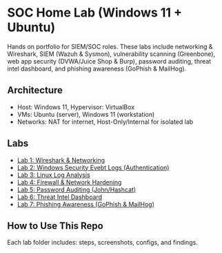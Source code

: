 # SOC Home Lab (Windows 11 + Ubuntu)

Hands on portfolio for SIEM/SOC roles. These labs include networking & Wireshark, SIEM (Wazuh & Sysmon), vulnerability scanning (Greenbone), web app security (DVWA/Juice Shop & Burp), password auditing, threat intel dashboard, and phishing awareness (GoPhish & MailHog).

## Architecture
- Host: Windows 11, Hypervisor: VirtualBox
- VMs: Ubuntu (server), Windows 11 (workstation)
- Networks: NAT for internet, Host-Only/Internal for isolated lab

## Labs
- [Lab 1: Wireshark & Networking](/lab1-wireshark)
- [Lab 2: Windows Security Evebt Logs (Authentication)](/lab2-windows-security-event-logs)
- [Lab 3: Linux Log Analysis](/lab3-linux-log-analysis)
- [Lab 4: Firewall & Network Hardening](/lab4-firewall-network-hardening)
- [Lab 5: Password Auditing (John/Hashcat)](/lab5-password-auditing)
- [Lab 6: Threat Intel Dashboard](/lab6-threat-intel-dashboard)
- [Lab 7: Phishing Awareness (GoPhish & MailHog)](/lab7-phishing-awareness)

## How to Use This Repo
Each lab folder includes: steps, screenshots, configs, and findings.
